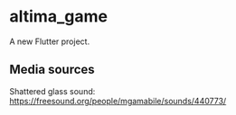 # altima_game

A new Flutter project.

## Media sources

Shattered glass sound: https://freesound.org/people/mgamabile/sounds/440773/
